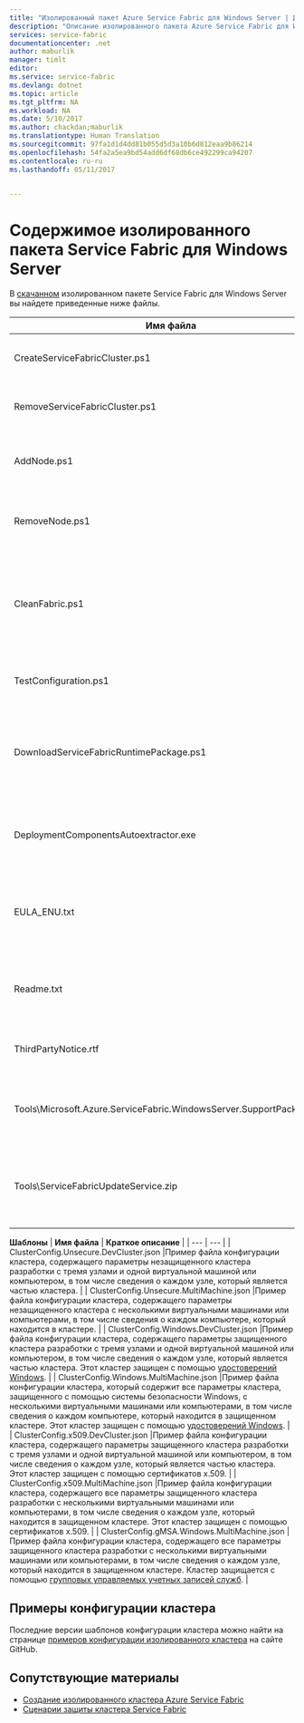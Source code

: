 ```yaml
---
title: "Изолированный пакет Azure Service Fabric для Windows Server | Документация Майкрософт"
description: "Описание изолированного пакета Azure Service Fabric для Windows Server и его содержимого."
services: service-fabric
documentationcenter: .net
author: maburlik
manager: timlt
editor: 
ms.service: service-fabric
ms.devlang: dotnet
ms.topic: article
ms.tgt_pltfrm: NA
ms.workload: NA
ms.date: 5/10/2017
ms.author: chackdan;maburlik
ms.translationtype: Human Translation
ms.sourcegitcommit: 97fa1d1d4dd81b055d5d3a10b6d812eaa9b86214
ms.openlocfilehash: 54fa2a5ea9bd54add6df68db6ce492299ca94207
ms.contentlocale: ru-ru
ms.lasthandoff: 05/11/2017


---
```


# <a name="contents-of-service-fabric-standalone-package-for-windows-server"></a>Содержимое изолированного пакета Service Fabric для Windows Server
В [скачанном](http://go.microsoft.com/fwlink/?LinkId=730690) изолированном пакете Service Fabric для Windows Server вы найдете приведенные ниже файлы.

| **Имя файла** | **Краткое описание** |
| --- | --- |
| CreateServiceFabricCluster.ps1 |Сценарий PowerShell, который создает кластер, используя параметры из файла ClusterConfig.json. |
| RemoveServiceFabricCluster.ps1 |Сценарий PowerShell, который удаляет кластер, используя параметры из файла ClusterConfig.json. |
| AddNode.ps1 |Сценарий PowerShell, который добавляет узел в имеющийся развернутый кластер на текущий компьютер. |
| RemoveNode.ps1 |Сценарий PowerShell, который удаляет узел имеющегося развернутого кластера с текущего компьютера. |
| CleanFabric.ps1 |Сценарий PowerShell для удаления изолированной установки Service Fabric с текущего компьютера. Предыдущие установки MSI должны быть удалены с помощью собственной связанной программы удаления. |
| TestConfiguration.ps1 |Сценарий PowerShell для анализа инфраструктуры в соответствии с указаниями в cluster.JSON. |
| DownloadServiceFabricRuntimePackage.ps1 |Сценарий PowerShell, используемый для скачивания последней версии внешнего пакета среды выполнения при развертывании на компьютер без подключения к Интернету. |
| DeploymentComponentsAutoextractor.exe |Самораспаковывающийся архив, содержащий компоненты развертывания для сценариев использования изолированного пакета. |
| EULA_ENU.txt |Условия лицензии на использование изолированного пакета Windows Server Microsoft Azure Service Fabric. Вы можете [загрузить копию лицензионного соглашения](http://go.microsoft.com/fwlink/?LinkID=733084). |
| Readme.txt |Ссылка на заметки о выпуске и основные инструкции по установке. В этом документе находится сокращенный набор инструкций. |
| ThirdPartyNotice.rtf |Примечание о включенном в пакет программном обеспечении сторонних производителей. |
| Tools\Microsoft.Azure.ServiceFabric.WindowsServer.SupportPackage.zip |StandaloneLogCollector.exe — запускается по требованию для сбора и отправки журналов трассировки в корпорацию Майкрософт для поддержки. |
| Tools\ServiceFabricUpdateService.zip |Средство, используемое для включения автоматического обновления кода для кластеров, которые не имеют доступа к Интернету. Дополнительные сведения см. [здесь](service-fabric-cluster-upgrade-windows-server.md).|

**Шаблоны** 
| **Имя файла** | **Краткое описание** |
| --- | --- |
| ClusterConfig.Unsecure.DevCluster.json |Пример файла конфигурации кластера, содержащего параметры незащищенного кластера разработки с тремя узлами и одной виртуальной машиной или компьютером, в том числе сведения о каждом узле, который является частью кластера. |
| ClusterConfig.Unsecure.MultiMachine.json |Пример файла конфигурации кластера, содержащего параметры незащищенного кластера с несколькими виртуальными машинами или компьютерами, в том числе сведения о каждом компьютере, который находится в кластере. |
| ClusterConfig.Windows.DevCluster.json |Пример файла конфигурации кластера, содержащего параметры защищенного кластера разработки с тремя узлами и одной виртуальной машиной или компьютером, в том числе сведения о каждом узле, который является частью кластера. Этот кластер защищен с помощью [удостоверений Windows](https://msdn.microsoft.com/library/ff649396.aspx). |
| ClusterConfig.Windows.MultiMachine.json |Пример файла конфигурации кластера, который содержит все параметры кластера, защищенного с помощью системы безопасности Windows, с несколькими виртуальными машинами или компьютерами, в том числе сведения о каждом компьютере, который находится в защищенном кластере. Этот кластер защищен с помощью [удостоверений Windows](https://msdn.microsoft.com/library/ff649396.aspx). |
| ClusterConfig.x509.DevCluster.json |Пример файла конфигурации кластера, содержащего параметры защищенного кластера разработки с тремя узлами и одной виртуальной машиной или компьютером, в том числе сведения о каждом узле, который является частью кластера. Этот кластер защищен с помощью сертификатов x.509. |
| ClusterConfig.x509.MultiMachine.json |Пример файла конфигурации кластера, содержащего все параметры защищенного кластера разработки с несколькими виртуальными машинами или компьютерами, в том числе сведения о каждом узле, который находится в защищенном кластере. Этот кластер защищен с помощью сертификатов x.509. |
| ClusterConfig.gMSA.Windows.MultiMachine.json |Пример файла конфигурации кластера, содержащего все параметры защищенного кластера разработки с несколькими виртуальными машинами или компьютерами, в том числе сведения о каждом узле, который находится в защищенном кластере. Кластер защищается с помощью [групповых управляемых учетных записей служб](https://technet.microsoft.com/en-us/library/jj128431(v=ws.11).aspx). |

## <a name="cluster-configuration-samples"></a>Примеры конфигурации кластера
Последние версии шаблонов конфигурации кластера можно найти на странице [примеров конфигурации изолированного кластера](https://github.com/Azure-Samples/service-fabric-dotnet-standalone-cluster-configuration/tree/master/Samples) на сайте GitHub.

## <a name="related"></a>Сопутствующие материалы
* [Создание изолированного кластера Azure Service Fabric](service-fabric-cluster-creation-for-windows-server.md)
* [Сценарии защиты кластера Service Fabric](service-fabric-windows-cluster-windows-security.md)

